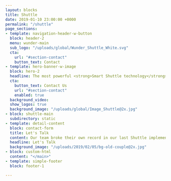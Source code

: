 ```yaml
---
layout: blocks
title: Shuttle
date: 2019-01-10 23:00:00 +0000
permalink: "/shuttle"
page_sections:
- template: navigation-header-w-button
  block: header-2
  menu: wunder-main
  sub_logo: "/uploads/global/Wunder_Shuttle_White.svg"
  cta:
    url: "#section-contact"
    button_text: Contact
- template: hero-banner-w-image
  block: hero-2
  headline: The most powerful <strong>Smart Shuttle technology</strong> in the world
  cta:
    button_text: Contact Us
    url: "#section-contact"
    enabled: true
  background_video:
  show_logos: true
  background_image: "/uploads/global/Image_Shuttle@2x.jpg"
- block: shuttle-main
  subdirectory: static
- template: detail-content
  block: contact-form
  title: Let's Talk
  content: Our team broke their own record in our last Shuttle implementation. Introduce yourself and we'll get in touch in record time!
  headline: Let's Talk
  background_image: "/uploads/2019/02/05/bg-old-couple@2x.jpg"
- block: custom-html
  content: "</main>"
- template: simple-footer
  block: footer-1

---
```

